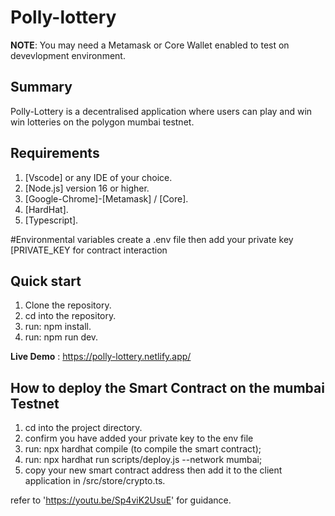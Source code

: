 # Polly-lottery 

**NOTE**: You may need a Metamask or Core Wallet enabled to test on devevlopment environment.

## Summary
Polly-Lottery is a decentralised application where users can play and win win lotteries on the polygon mumbai testnet.

## Requirements
1. [Vscode] or any IDE of your choice.
2. [Node.js] version 16 or higher.
3. [Google-Chrome]-[Metamask] / [Core].
4. [HardHat].
5. [Typescript].

#Environmental variables
create a .env file then add your private key [PRIVATE_KEY for contract interaction

## Quick start
1. Clone the repository.
2. cd into the repository.
3. run:  npm install.
4. run: npm run dev.

**Live Demo** : https://polly-lottery.netlify.app/

## How to deploy the Smart Contract on the mumbai Testnet
1. cd into the project directory.
2. confirm you have added your private key to the env file
3. run: npx hardhat compile (to compile the smart contract);
5. run: npx hardhat run scripts/deploy.js --network mumbai;
6. copy your new smart contract address then add it to the client application in /src/store/crypto.ts.

refer to 'https://youtu.be/Sp4viK2UsuE' for guidance.


